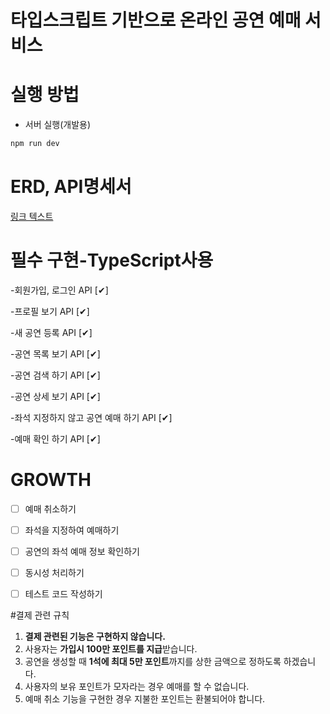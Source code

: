 

# 타입스크립트 기반으로 온라인 공연 예매 서비스

# 실행 방법


- 서버 실행(개발용)
```sh
npm run dev
```

# ERD, API명세서 

[링크 텍스트](https://www.notion.so/TypeScript-API-516e70866e664e528bf77fad9e96f0cc?pvs=4)

# 필수 구현-TypeScript사용 

-회원가입, 로그인 API [✔︎]

-프로필 보기 API     [✔︎]

-새 공연 등록 API    [✔︎]

-공연 목록 보기 API  [✔︎]

-공연 검색 하기 API  [✔︎]

-공연 상세 보기 API    [✔︎]

-좌석 지정하지 않고 공연 예매 하기 API  [✔︎]

-예매 확인 하기 API  [✔︎]

# GROWTH 

- [ ]  예매 취소하기
      
- [ ]  좌석을 지정하여 예매하기
      
- [ ]  공연의 좌석 예매 정보 확인하기
      
- [ ]  동시성 처리하기
      
- [ ]  테스트 코드 작성하기
 
  
#결제 관련 규칙

1. **결제 관련된 기능은 구현하지 않습니다.**
2. 사용자는 **가입시 100만 포인트를 지급**받습니다. 
3. 공연을 생성할 때 **1석에 최대 5만 포인트**까지를 상한 금액으로 정하도록 하겠습니다.
4. 사용자의 보유 포인트가 모자라는 경우 예매를 할 수 없습니다.
5. 예매 취소 기능을 구현한 경우 지불한 포인트는 환불되어야 합니다.
